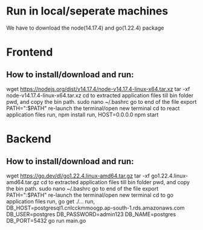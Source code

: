 # Run in local/seperate machines
We have to download the node(14.17.4) and go(1.22.4) package

# Frontend
  ## How to install/download and run:
wget https://nodejs.org/dist/v14.17.4/node-v14.17.4-linux-x64.tar.xz
tar -xf node-v14.17.4-linux-x64.tar.xz
cd to extracted application files till bin folder
pwd, and copy the bin path.
sudo nano ~/.bashrc
go to end of the file
export PATH="<BIN-LOCATION-OF-APPLICATION>:$PATH"
re-launch the terminal/open new terminal
cd to react application files
run, npm install
run, HOST=0.0.0.0 npm start

# Backend
  ## How to install/download and run:
wget https://go.dev/dl/go1.22.4.linux-amd64.tar.gz
tar -xf go1.22.4.linux-amd64.tar.gz
cd to extracted application files till bin folder
pwd, and copy the bin path.
sudo nano ~/.bashrc
go to end of the file
export PATH="<BIN-LOCATION-OF-APPLICATION>:$PATH"
re-launch the terminal/open new terminal
cd to go application files
run, go get ./...
run, DB_HOST=postgresql1.cnlcckmmoogp.ap-south-1.rds.amazonaws.com DB_USER=postgres DB_PASSWORD=admin123 DB_NAME=postgres DB_PORT=5432 go run main.go
